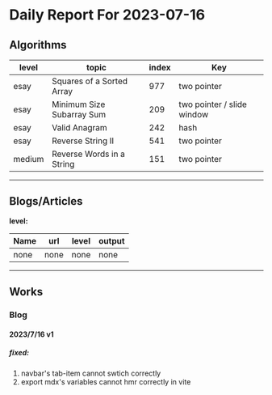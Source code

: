 # Daily Report For 2023-07-16

## Algorithms

| level  | topic                     | index | Key                        |
| ------ | ------------------------- | ----- | -------------------------- |
| esay   | Squares of a Sorted Array | 977   | two pointer                |
| esay   | Minimum Size Subarray Sum | 209   | two pointer / slide window |
| esay   | Valid Anagram             | 242   | hash                       |
| esay   | Reverse String II         | 541   | two pointer                |
| medium | Reverse Words in a String | 151   | two pointer                |

---

## Blogs/Articles

**level:**

| Name | url  | level | output |
| ---- | ---- | ----- | ------ |
| none | none | none  | none   |

---

## Works

### Blog

#### 2023/7/16 v1

##### fixed:
1. navbar's tab-item cannot swtich correctly
2. export mdx's variables cannot hmr correctly in vite